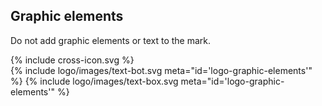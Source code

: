 <section id="logo-page-graphic-elements">
</section>

## Graphic elements

Do not add graphic elements or text to the mark.	

<div class="red-cross-spacing style-guide-block-text">
	{% include cross-icon.svg %}
</div>


<div class="style-guide-block-width">
{% include logo/images/text-bot.svg meta="id='logo-graphic-elements'" %}
{% include logo/images/text-box.svg meta="id='logo-graphic-elements'" %}
</div>